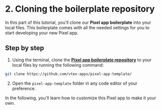 # 2. Cloning the boilerplate repository

In this part of this tutorial, you'll clone our **Pixel app boilerplate** into your local files. This boilerplate comes with all the needed settings for you to start developing your new Pixel app.

## Step by step

1. Using the terminal, clone the [**Pixel app boilerplate repository**](https://github.com/vtex-apps/pixel-app-template/) to your local files by running the following command:

  ```sh
  git clone https://github.com/vtex-apps/pixel-app-template/
  ```
  
2. Open the `pixel-app-template` folder in any code editor of your preference.

In the following, you'll learn how to customize this Pixel app to make it your own.
